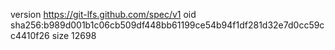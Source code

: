 version https://git-lfs.github.com/spec/v1
oid sha256:b989d001b1c06cb509df448bb61199ce54b94f1df281d32e7d0cc59cc4410f26
size 12698
